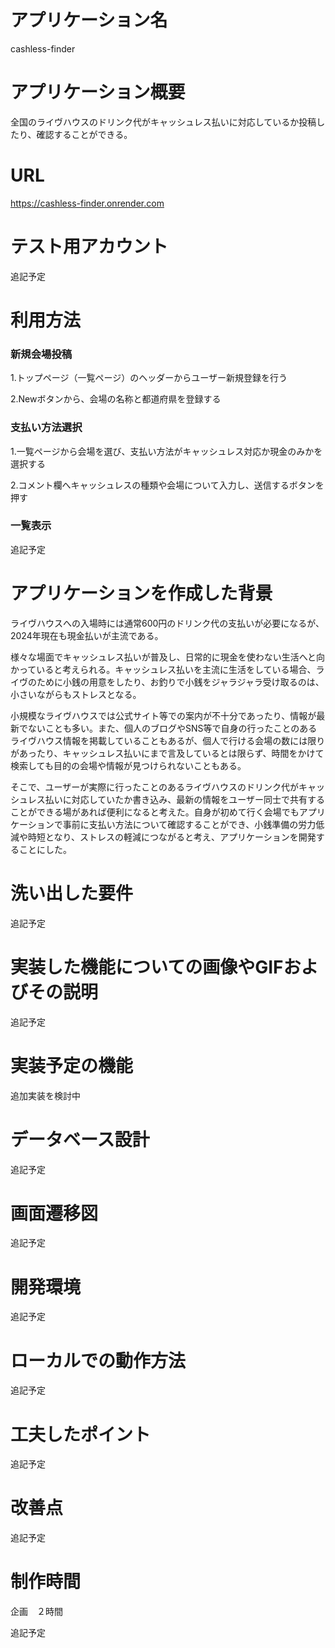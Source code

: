 # アプリケーション名

cashless-finder

# アプリケーション概要

全国のライヴハウスのドリンク代がキャッシュレス払いに対応しているか投稿したり、確認することができる。

# URL

https://cashless-finder.onrender.com

# テスト用アカウント

追記予定

# 利用方法

### 新規会場投稿

1.トップページ（一覧ページ）のヘッダーからユーザー新規登録を行う

2.Newボタンから、会場の名称と都道府県を登録する

### 支払い方法選択

1.一覧ページから会場を選び、支払い方法がキャッシュレス対応か現金のみかを選択する

2.コメント欄へキャッシュレスの種類や会場について入力し、送信するボタンを押す

### 一覧表示

追記予定

# アプリケーションを作成した背景

ライヴハウスへの入場時には通常600円のドリンク代の支払いが必要になるが、2024年現在も現金払いが主流である。

様々な場面でキャッシュレス払いが普及し、日常的に現金を使わない生活へと向かっていると考えられる。キャッシュレス払いを主流に生活をしている場合、ライヴのために小銭の用意をしたり、お釣りで小銭をジャラジャラ受け取るのは、小さいながらもストレスとなる。

小規模なライヴハウスでは公式サイト等での案内が不十分であったり、情報が最新でないことも多い。また、個人のブログやSNS等で自身の行ったことのあるライヴハウス情報を掲載していることもあるが、個人で行ける会場の数には限りがあったり、キャッシュレス払いにまで言及しているとは限らず、時間をかけて検索しても目的の会場や情報が見つけられないこともある。

そこで、ユーザーが実際に行ったことのあるライヴハウスのドリンク代がキャッシュレス払いに対応していたか書き込み、最新の情報をユーザー同士で共有することができる場があれば便利になると考えた。自身が初めて行く会場でもアプリケーションで事前に支払い方法について確認することができ、小銭準備の労力低減や時短となり、ストレスの軽減につながると考え、アプリケーションを開発することにした。

# 洗い出した要件

追記予定

# 実装した機能についての画像やGIFおよびその説明

追記予定

# 実装予定の機能

追加実装を検討中

# データベース設計

追記予定

# 画面遷移図

追記予定

# 開発環境

追記予定

# ローカルでの動作方法

追記予定

# 工夫したポイント

追記予定

# 改善点

追記予定

# 制作時間

企画　２時間

追記予定

